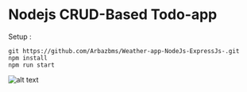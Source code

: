 # Nodejs CRUD-Based Todo-app 
Setup :
```
git https://github.com/Arbazbms/Weather-app-NodeJs-ExpressJs-.git
npm install
npm run start

```
![alt text](https://github.com/Arbazbms/Weather-app-NodeJs-ExpressJs-/blob/master/public/img/Screenshot.jpg)
